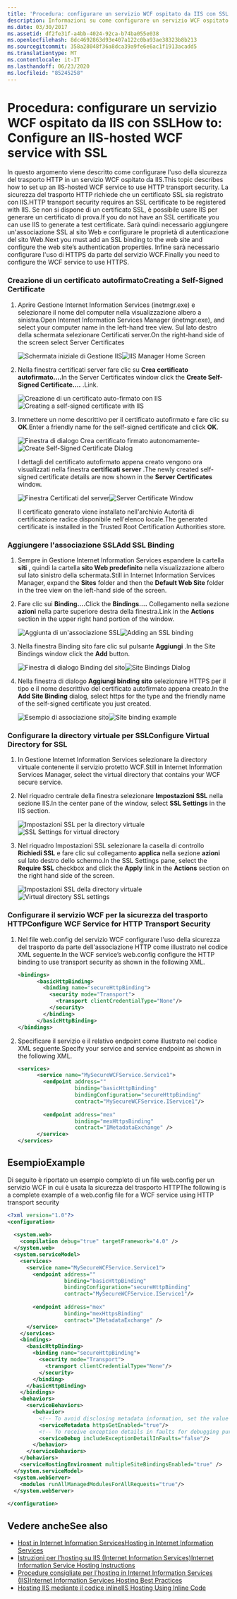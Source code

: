 ```yaml
---
title: 'Procedura: configurare un servizio WCF ospitato da IIS con SSL'
description: Informazioni su come configurare un servizio WCF ospitato da IIS per l'utilizzo della sicurezza del trasporto HTTP, che richiede un certificato registrato con IIS.
ms.date: 03/30/2017
ms.assetid: df2fe31f-a4bb-4024-92ca-b74ba055e038
ms.openlocfilehash: 8dc4692863d93e407a122c0ba93ae38323b8b213
ms.sourcegitcommit: 358a28048f36a8dca39a9fe6e6ac1f1913acadd5
ms.translationtype: MT
ms.contentlocale: it-IT
ms.lasthandoff: 06/23/2020
ms.locfileid: "85245258"
---
```

# <a name="how-to-configure-an-iis-hosted-wcf-service-with-ssl"></a><span data-ttu-id="3f7d5-103">Procedura: configurare un servizio WCF ospitato da IIS con SSL</span><span class="sxs-lookup"><span data-stu-id="3f7d5-103">How to: Configure an IIS-hosted WCF service with SSL</span></span>
<span data-ttu-id="3f7d5-104">In questo argomento viene descritto come configurare l'uso della sicurezza del trasporto HTTP in un servizio WCF ospitato da IIS.</span><span class="sxs-lookup"><span data-stu-id="3f7d5-104">This topic describes how to set up an IIS-hosted WCF service to use HTTP transport security.</span></span> <span data-ttu-id="3f7d5-105">La sicurezza del trasporto HTTP richiede che un certificato SSL sia registrato con IIS.</span><span class="sxs-lookup"><span data-stu-id="3f7d5-105">HTTP transport security requires an SSL certificate to be registered with IIS.</span></span> <span data-ttu-id="3f7d5-106">Se non si dispone di un certificato SSL, è possibile usare IIS per generare un certificato di prova.</span><span class="sxs-lookup"><span data-stu-id="3f7d5-106">If you do not have an SSL certificate you can use IIS to generate a test certificate.</span></span> <span data-ttu-id="3f7d5-107">Sarà quindi necessario aggiungere un'associazione SSL al sito Web e configurare le proprietà di autenticazione del sito Web.</span><span class="sxs-lookup"><span data-stu-id="3f7d5-107">Next you must add an SSL binding to the web site and configure the web site’s authentication properties.</span></span> <span data-ttu-id="3f7d5-108">Infine sarà necessario configurare l'uso di HTTPS da parte del servizio WCF.</span><span class="sxs-lookup"><span data-stu-id="3f7d5-108">Finally you need to configure the WCF service to use HTTPS.</span></span>  
  
### <a name="creating-a-self-signed-certificate"></a><span data-ttu-id="3f7d5-109">Creazione di un certificato autofirmato</span><span class="sxs-lookup"><span data-stu-id="3f7d5-109">Creating a Self-Signed Certificate</span></span>  
  
1. <span data-ttu-id="3f7d5-110">Aprire Gestione Internet Information Services (inetmgr.exe) e selezionare il nome del computer nella visualizzazione albero a sinistra.</span><span class="sxs-lookup"><span data-stu-id="3f7d5-110">Open Internet Information Services Manager (inetmgr.exe), and select your computer name in the left-hand tree view.</span></span> <span data-ttu-id="3f7d5-111">Sul lato destro della schermata selezionare Certificati server.</span><span class="sxs-lookup"><span data-stu-id="3f7d5-111">On the right-hand side of the screen select Server Certificates</span></span>  
  
     <span data-ttu-id="3f7d5-112">![Schermata iniziale di Gestione IIS](media/mg-inetmgrhome.jpg "mg_INetMgrHome")</span><span class="sxs-lookup"><span data-stu-id="3f7d5-112">![IIS Manager Home Screen](media/mg-inetmgrhome.jpg "mg_INetMgrHome")</span></span>  
  
2. <span data-ttu-id="3f7d5-113">Nella finestra certificati server fare clic su **Crea certificato autofirmato....**</span><span class="sxs-lookup"><span data-stu-id="3f7d5-113">In the Server Certificates window click the **Create Self-Signed Certificate….**</span></span> <span data-ttu-id="3f7d5-114">.</span><span class="sxs-lookup"><span data-stu-id="3f7d5-114">Link.</span></span>  
  
     <span data-ttu-id="3f7d5-115">![Creazione di un certificato auto&#45;firmato con IIS](media/mg-createselfsignedcert.jpg "mg_CreateSelfSignedCert")</span><span class="sxs-lookup"><span data-stu-id="3f7d5-115">![Creating a self&#45;signed certificate with IIS](media/mg-createselfsignedcert.jpg "mg_CreateSelfSignedCert")</span></span>  
  
3. <span data-ttu-id="3f7d5-116">Immettere un nome descrittivo per il certificato autofirmato e fare clic su **OK**.</span><span class="sxs-lookup"><span data-stu-id="3f7d5-116">Enter a friendly name for the self-signed certificate and click **OK**.</span></span>  
  
     <span data-ttu-id="3f7d5-117">![Finestra di dialogo Crea certificato firmato autonomamente&#45;](media/mg-mycert.jpg "mg_MyCert")</span><span class="sxs-lookup"><span data-stu-id="3f7d5-117">![Create Self&#45;Signed Certificate Dialog](media/mg-mycert.jpg "mg_MyCert")</span></span>  
  
     <span data-ttu-id="3f7d5-118">I dettagli del certificato autofirmato appena creato vengono ora visualizzati nella finestra **certificati server** .</span><span class="sxs-lookup"><span data-stu-id="3f7d5-118">The newly created self-signed certificate details are now shown in the **Server Certificates** window.</span></span>  
  
     <span data-ttu-id="3f7d5-119">![Finestra Certificati del server](media/mg-servercertificatewindow.jpg "mg_ServerCertificateWindow")</span><span class="sxs-lookup"><span data-stu-id="3f7d5-119">![Server Certificate Window](media/mg-servercertificatewindow.jpg "mg_ServerCertificateWindow")</span></span>  
  
     <span data-ttu-id="3f7d5-120">Il certificato generato viene installato nell'archivio Autorità di certificazione radice disponibile nell'elenco locale.</span><span class="sxs-lookup"><span data-stu-id="3f7d5-120">The generated certificate is installed in the Trusted Root Certification Authorities store.</span></span>  
  
### <a name="add-ssl-binding"></a><span data-ttu-id="3f7d5-121">Aggiungere l'associazione SSL</span><span class="sxs-lookup"><span data-stu-id="3f7d5-121">Add SSL Binding</span></span>  
  
1. <span data-ttu-id="3f7d5-122">Sempre in Gestione Internet Information Services espandere la cartella **siti** , quindi la cartella **sito Web predefinito** nella visualizzazione albero sul lato sinistro della schermata.</span><span class="sxs-lookup"><span data-stu-id="3f7d5-122">Still in Internet Information Services Manager, expand the **Sites** folder and then the **Default Web Site** folder in the tree view on the left-hand side of the screen.</span></span>  
  
2. <span data-ttu-id="3f7d5-123">Fare clic sui **Binding....**</span><span class="sxs-lookup"><span data-stu-id="3f7d5-123">Click the **Bindings….**</span></span> <span data-ttu-id="3f7d5-124">Collegamento nella sezione **azioni** nella parte superiore destra della finestra.</span><span class="sxs-lookup"><span data-stu-id="3f7d5-124">Link in the **Actions** section in the upper right hand portion of the window.</span></span>  
  
     <span data-ttu-id="3f7d5-125">![Aggiunta di un'associazione SSL](media/mg-addsslbinding.jpg "mg_AddSSLBinding")</span><span class="sxs-lookup"><span data-stu-id="3f7d5-125">![Adding an SSL binding](media/mg-addsslbinding.jpg "mg_AddSSLBinding")</span></span>  
  
3. <span data-ttu-id="3f7d5-126">Nella finestra Binding sito fare clic sul pulsante **Aggiungi** .</span><span class="sxs-lookup"><span data-stu-id="3f7d5-126">In the Site Bindings window click the **Add** button.</span></span>  
  
     <span data-ttu-id="3f7d5-127">![Finestra di dialogo Binding del sito](media/mg-sitebindingsdialog.jpg "mg_SiteBindingsDialog")</span><span class="sxs-lookup"><span data-stu-id="3f7d5-127">![Site Bindings Dialog](media/mg-sitebindingsdialog.jpg "mg_SiteBindingsDialog")</span></span>  
  
4. <span data-ttu-id="3f7d5-128">Nella finestra di dialogo **Aggiungi binding sito** selezionare HTTPS per il tipo e il nome descrittivo del certificato autofirmato appena creato.</span><span class="sxs-lookup"><span data-stu-id="3f7d5-128">In the **Add Site Binding** dialog, select https for the type and the friendly name of the self-signed certificate you just created.</span></span>  
  
     <span data-ttu-id="3f7d5-129">![Esempio di associazione sito](media/mg-mycertbinding.jpg "mg_MyCertBinding")</span><span class="sxs-lookup"><span data-stu-id="3f7d5-129">![Site binding example](media/mg-mycertbinding.jpg "mg_MyCertBinding")</span></span>  
  
### <a name="configure-virtual-directory-for-ssl"></a><span data-ttu-id="3f7d5-130">Configurare la directory virtuale per SSL</span><span class="sxs-lookup"><span data-stu-id="3f7d5-130">Configure Virtual Directory for SSL</span></span>  
  
1. <span data-ttu-id="3f7d5-131">In Gestione Internet Information Services selezionare la directory virtuale contenente il servizio protetto WCF.</span><span class="sxs-lookup"><span data-stu-id="3f7d5-131">Still in Internet Information Services Manager, select the virtual directory that contains your WCF secure service.</span></span>  
  
2. <span data-ttu-id="3f7d5-132">Nel riquadro centrale della finestra selezionare **Impostazioni SSL** nella sezione IIS.</span><span class="sxs-lookup"><span data-stu-id="3f7d5-132">In the center pane of the window, select **SSL Settings** in the IIS section.</span></span>  
  
     <span data-ttu-id="3f7d5-133">![Impostazioni SSL per la directory virtuale](media/mg-sslsettingsforvdir.jpg "mg_SSLSettingsForVDir")</span><span class="sxs-lookup"><span data-stu-id="3f7d5-133">![SSL Settings for virtual directory](media/mg-sslsettingsforvdir.jpg "mg_SSLSettingsForVDir")</span></span>  
  
3. <span data-ttu-id="3f7d5-134">Nel riquadro Impostazioni SSL selezionare la casella di controllo **Richiedi SSL** e fare clic sul collegamento **applica** nella sezione **azioni** sul lato destro dello schermo.</span><span class="sxs-lookup"><span data-stu-id="3f7d5-134">In the SSL Settings pane, select the **Require SSL** checkbox and click the **Apply** link in the **Actions** section on the right hand side of the screen.</span></span>  
  
     <span data-ttu-id="3f7d5-135">![Impostazioni SSL della directory virtuale](media/mg-vdirsslsettings.JPG "mg_VDirSSLSettings")</span><span class="sxs-lookup"><span data-stu-id="3f7d5-135">![Virtual directory SSL settings](media/mg-vdirsslsettings.JPG "mg_VDirSSLSettings")</span></span>  
  
### <a name="configure-wcf-service-for-http-transport-security"></a><span data-ttu-id="3f7d5-136">Configurare il servizio WCF per la sicurezza del trasporto HTTP</span><span class="sxs-lookup"><span data-stu-id="3f7d5-136">Configure WCF Service for HTTP Transport Security</span></span>  
  
1. <span data-ttu-id="3f7d5-137">Nel file web.config del servizio WCF configurare l'uso della sicurezza del trasporto da parte dell'associazione HTTP come illustrato nel codice XML seguente.</span><span class="sxs-lookup"><span data-stu-id="3f7d5-137">In the WCF service’s web.config configure the HTTP binding to use transport security as shown in the following XML.</span></span>  
  
    ```xml  
    <bindings>  
          <basicHttpBinding>  
            <binding name="secureHttpBinding">  
              <security mode="Transport">  
                <transport clientCredentialType="None"/>  
              </security>  
            </binding>  
          </basicHttpBinding>  
    </bindings>  
    ```  
  
2. <span data-ttu-id="3f7d5-138">Specificare il servizio e il relativo endpoint come illustrato nel codice XML seguente.</span><span class="sxs-lookup"><span data-stu-id="3f7d5-138">Specify your service and service endpoint as shown in the following XML.</span></span>  
  
    ```xml  
    <services>  
          <service name="MySecureWCFService.Service1">  
            <endpoint address=""  
                      binding="basicHttpBinding"  
                      bindingConfiguration="secureHttpBinding"  
                      contract="MySecureWCFService.IService1"/>  
  
            <endpoint address="mex"  
                      binding="mexHttpsBinding"  
                      contract="IMetadataExchange" />  
          </service>  
    </services>  
    ```  
  
## <a name="example"></a><span data-ttu-id="3f7d5-139">Esempio</span><span class="sxs-lookup"><span data-stu-id="3f7d5-139">Example</span></span>  
 <span data-ttu-id="3f7d5-140">Di seguito è riportato un esempio completo di un file web.config per un servizio WCF in cui è usata la sicurezza del trasporto HTTP</span><span class="sxs-lookup"><span data-stu-id="3f7d5-140">The following is a complete example of a web.config file for a WCF service using HTTP transport security</span></span>  
  
```xml  
<?xml version="1.0"?>  
<configuration>  
  
  <system.web>  
    <compilation debug="true" targetFramework="4.0" />  
  </system.web>  
  <system.serviceModel>  
    <services>  
      <service name="MySecureWCFService.Service1">  
        <endpoint address=""  
                  binding="basicHttpBinding"  
                  bindingConfiguration="secureHttpBinding"  
                  contract="MySecureWCFService.IService1"/>  
  
        <endpoint address="mex"  
                  binding="mexHttpsBinding"  
                  contract="IMetadataExchange" />  
      </service>  
    </services>  
    <bindings>  
      <basicHttpBinding>  
        <binding name="secureHttpBinding">  
          <security mode="Transport">  
            <transport clientCredentialType="None"/>  
          </security>  
        </binding>  
      </basicHttpBinding>  
    </bindings>  
    <behaviors>  
      <serviceBehaviors>  
        <behavior>  
          <!-- To avoid disclosing metadata information, set the value below to false and remove the metadata endpoint above before deployment -->  
          <serviceMetadata httpsGetEnabled="true"/>  
          <!-- To receive exception details in faults for debugging purposes, set the value below to true.  Set to false before deployment to avoid disclosing exception information -->  
          <serviceDebug includeExceptionDetailInFaults="false"/>  
        </behavior>  
      </serviceBehaviors>  
    </behaviors>  
    <serviceHostingEnvironment multipleSiteBindingsEnabled="true" />  
  </system.serviceModel>  
  <system.webServer>  
    <modules runAllManagedModulesForAllRequests="true"/>  
  </system.webServer>  
  
</configuration>  
```  
  
## <a name="see-also"></a><span data-ttu-id="3f7d5-141">Vedere anche</span><span class="sxs-lookup"><span data-stu-id="3f7d5-141">See also</span></span>

- [<span data-ttu-id="3f7d5-142">Host in Internet Information Services</span><span class="sxs-lookup"><span data-stu-id="3f7d5-142">Hosting in Internet Information Services</span></span>](hosting-in-internet-information-services.md)
- [<span data-ttu-id="3f7d5-143">Istruzioni per l'hosting su IIS (Internet Information Services)</span><span class="sxs-lookup"><span data-stu-id="3f7d5-143">Internet Information Service Hosting Instructions</span></span>](../samples/internet-information-service-hosting-instructions.md)
- [<span data-ttu-id="3f7d5-144">Procedure consigliate per l'hosting in Internet Information Services (IIS)</span><span class="sxs-lookup"><span data-stu-id="3f7d5-144">Internet Information Services Hosting Best Practices</span></span>](internet-information-services-hosting-best-practices.md)
- [<span data-ttu-id="3f7d5-145">Hosting IIS mediante il codice inline</span><span class="sxs-lookup"><span data-stu-id="3f7d5-145">IIS Hosting Using Inline Code</span></span>](../samples/iis-hosting-using-inline-code.md)
